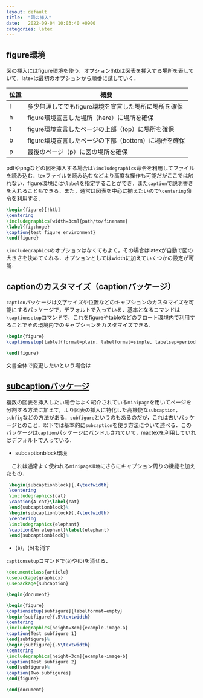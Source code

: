 ```yaml
---
layout: default
title:  "図の挿入"
date:   2022-09-04 10:03:40 +0900
categories: latex
---
```


## figure環境

図の挿入にはfigure環境を使う．オプション!htbは図表を挿入する場所を表していて，latexは最初のオプションから順番に試していく．


| 位置 | 概要 |     
|--|--|
|! | 多少無理してでもfigure環境を宣言した場所に場所を確保 |
|h | figure環境宣言した場所（here）に場所を確保 |
|t | figure環境宣言したページの上部（top）に場所を確保 |
|b | figure環境宣言したページの下部（bottom）に場所を確保 |
|p | 最後のページ（p）に図の場所を確保 |    


pdfやpngなどの図を挿入する場合は`\includegraphics`命令を利用してファイルを読み込む．texファイルを読み込むなどより高度な操作も可能だがここでは触れない．figure環境には`\label`を指定することができ，また`caption`で説明書きを入れることもできる．また，通常は図表を中心に揃えたいので`\centering`命令を利用する．

```latex
\begin{figure}[!htb]
\centering
\includegraphics[width=3cm]{path/to/finename}
\label{fig:hoge}
\caption{test figure environment}
\end{figure}
```

`\includegraphics`のオプションはなくてもよく，その場合はlatexが自動で図の大きさを決めてくれる．オプションとしてはwidthに加えていくつかの設定が可能．


## captionのカスタマイズ（captionパッケージ）

<!-- 
https://karat5i.blogspot.com/2014/10/latex.html
https://clutte.red/blog/2018/11/latex-table-caption/
 -->

`caption`パッケージは文字サイズや位置などのキャプションのカスタマイズを可能にするパッケージで，デフォルトで入っている．基本となるコマンドは`\captionsetup`コマンドで，これをfigureやtableなどのフロート環境内で利用することでその環境内でのキャプションをカスタマイズできる．

```latex
\begin{figure}
\captionsetup[table]{format=plain, labelformat=simple, labelsep=period, font={sc, footnotesize}}

\end{figure}
```

文書全体で変更したいという場合は


## [subcaptionパッケージ](https://gitlab.com/axelsommerfeldt/caption)

複数の図表を挿入したい場合はよく紹介されている`minipage`を用いてページを分割する方法に加えて，より図表の挿入に特化した高機能な`subcaption`，`subfig`などの方法がある．`subfigure`というのもあるのだが，これは古いパッケージとのこと．以下では基本的に`subcaption`を使う方法について述べる．このパッケージは`caption`パッケージにバンドルされていて，mactexを利用していればデフォルトで入っている．
<!-- 
https://texblog.org/2007/08/01/placing-figurestables-side-by-side-minipage/
-->


- subcaptionblock環境

 　これは通常よく使われる`minipage環境`にさらにキャプション周りの機能を加えたもの．
   ```latex
    \begin{subcaptionblock}{.4\textwidth} 
    \centering 
    \includegraphics{cat} 
    \caption{A cat}\label{cat} 
    \end{subcaptionblock}% 
    \begin{subcaptionblock}{.4\textwidth} 
    \centering 
    \includegraphics{elephant} 
    \caption{An elephant}\label{elephant} 
    \end{subcaptionblock}%
   ```

- (a)，(b)を消す
<!-- https://tex.stackexchange.com/questions/165508/remove-a-b-from-subfigure-numbering-but-keep-the-subfigure-caption -->
`captionsetup`コマンドで(a)や(b)を消せる．

```latex
\documentclass{article}
\usepackage{graphicx}
\usepackage{subcaption}

\begin{document}

\begin{figure}
\captionsetup[subfigure]{labelformat=empty}
\begin{subfigure}{.5\textwidth}
\centering
\includegraphics[height=3cm]{example-image-a}
\caption{Test subfigure 1}
\end{subfigure}%
\begin{subfigure}{.5\textwidth}
\centering
\includegraphics[height=3cm]{example-image-b}
\caption{Test subfigure 2}
\end{subfigure}%
\caption{Two subfigures}
\end{figure}

\end{document}
```